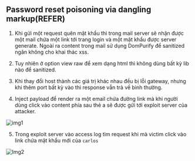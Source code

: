 ## Password reset poisoning via dangling markup(REFER)

1. Khi gửi một request quên mật khẩu thì trong mail server sẽ nhận được một mail chứa một link tới trang login và một mật khẩu được server generate. Ngoài ra content trong mail sử dụng DomPurify để sanitized ngăn không cho khai thác xss. 

2. Tuy nhiên ở option view raw để xem dạng html thì không dùng bất kỳ lib nào để sanitized. 

3. Khi thay đổi host thành các giá trị khác nhau đều bị lỗi gateway, nhưng khi thêm port bất kỳ vào thì response vẫn trả về bình thường.

4. Inject payload để render ra một email chứa đường link mà khi người dùng click vào content phía sau thẻ a sẽ được gửi tới exploit server của attacker. 

![img1](\asset/../img/injection.png)

5. Trong exploit server vào access log tìm request khi mà victim click vào link chứa mật khẩu mới của `carlos`

![Img2](\asset/../img/done.png)